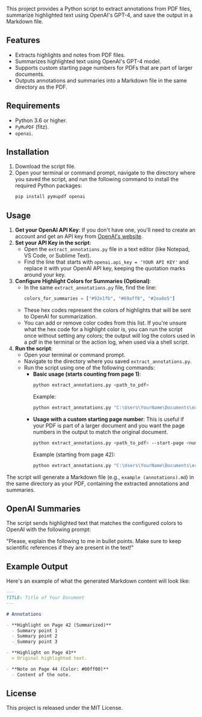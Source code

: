 This project provides a Python script to extract annotations from PDF files, summarize highlighted text using OpenAI's GPT-4, and save the output in a Markdown file.

## Features

  * Extracts highlights and notes from PDF files.
  * Summarizes highlighted text using OpenAI's GPT-4 model.
  * Supports custom starting page numbers for PDFs that are part of larger documents.
  * Outputs annotations and summaries into a Markdown file in the same directory as the PDF.

## Requirements

  * Python 3.6 or higher.
  * `PyMuPDF` (fitz).
  * `openai`.

## Installation

1.  Download the script file.
2.  Open your terminal or command prompt, navigate to the directory where you saved the script, and run the following command to install the required Python packages:
    ```bash
    pip install pymupdf openai
    ```

## Usage

1.  **Get your OpenAI API Key**: If you don't have one, you'll need to create an account and get an API key from [OpenAI's website](https://platform.openai.com/account/api-keys).
2.  **Set your API Key in the script**:
      * Open the `extract_annotations.py` file in a text editor (like Notepad, VS Code, or Sublime Text).
      * Find the line that starts with `openai.api_key = 'YOUR API KEY'` and replace it with your OpenAI API key, keeping the quotation marks around your key.
3.  **Configure Highlight Colors for Summaries (Optional)**:
      * In the same `extract_annotations.py` file, find the line:
        ```python
        colors_for_summaries = ["#92e1fb", "#69aff0", "#2ea8e5"]
        ```
      * These hex codes represent the colors of highlights that will be sent to OpenAI for summarization.
      * You can add or remove color codes from this list. If you're unsure what the hex code for a highlight color is, you can run the script once without setting any colors; the output will log the colors used in a pdf in the terminal or the action log, when used via a shell script.
4.  **Run the script**:
      * Open your terminal or command prompt.
      * Navigate to the directory where you saved `extract_annotations.py`.
      * Run the script using one of the following commands:
          * **Basic usage (starts counting from page 1)**:
            ```bash
            python extract_annotations.py <path_to_pdf>
            ```
            Example:
            ```bash
            python extract_annotations.py "C:\Users\YourName\Documents\example.pdf"
            ```
          * **Usage with a custom starting page number**: This is useful if your PDF is part of a larger document and you want the page numbers in the output to match the original document.
            ```bash
            python extract_annotations.py <path_to_pdf> --start-page <number>
            ```
            Example (starting from page 42):
            ```bash
            python extract_annotations.py "C:\Users\YourName\Documents\example.pdf" --start-page 42
            ```

The script will generate a Markdown file (e.g., `example (annotations).md`) in the same directory as your PDF, containing the extracted annotations and summaries.

## OpenAI Summaries

The script sends highlighted text that matches the configured colors to OpenAI with the following prompt:

"Please, explain the following to me in bullet points. Make sure to keep scientific references if they are present in the text\!"

## Example Output

Here's an example of what the generated Markdown content will look like:

```markdown
---
TITLE: Title of Your Document
---

# Annotations

- **Highlight on Page 42 (Summarized)**
  - Summary point 1
  - Summary point 2
  - Summary point 3

- **Highlight on Page 43**
  > Original highlighted text.

- **Note on Page 44 (Color: #00ff00)**
  - Content of the note.
```

## License

This project is released under the MIT License.
